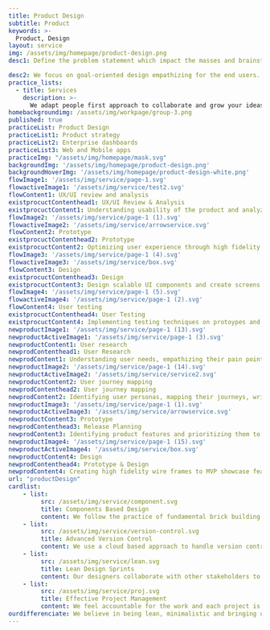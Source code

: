 ```yaml
---
title: Product Design
subtitle: Product
keywords: >-
  Product, Design
layout: service
img: /assets/img/homepage/product-design.png
desc1: Define the problem statement which impact the masses and brainstorm ideas to find a solution. Build a strong relationship between your application and its users.

desc2: We focus on goal-oriented design empathizing for the end users. We help you to design a simplified solution with a minimalist approach to provide a seamless customer experience and greater adoption.
practice_lists:
  - title: Services
    description: >-
      We adapt people first approach to collaborate and grow your ideas into human centered products or services.
homebackgroundimg: /assets/img/workpage/group-3.png
published: true
practiceList: Product Design
practiceList1: Product strategy
practiceList2: Enterprise dashboards
practiceList3: Web and Mobile apps
practiceImg: "/assets/img/homepage/mask.svg"
backgroundImg: '/assets/img/homepage/product-design.png'
backgroundHoverImg: '/assets/img/homepage/product-design-white.png'
flowImage1: '/assets/img/service/page-1.svg'
flowactiveImage1: '/assets/img/service/test2.svg'
flowContent1: UX/UI review and analysis
existprocuctContenthead1: UX/UI Review & Analysis
existprocuctContent1: Understanding usability of the product and analyzing the customer experience
flowImage2: '/assets/img/service/page-1 (1).svg'
flowactiveImage2: '/assets/img/service/arrowservice.svg'
flowContent2: Prototype
existprocuctContenthead2: Prototype
existprocuctContent2: Optimizing user experience through high fidelity wire-frame and validating the same with the customer
flowImage3: '/assets/img/service/page-1 (4).svg'
flowactiveImage3: '/assets/img/service/box.svg'
flowContent3: Design
existprocuctContenthead3: Design
existprocuctContent3: Design scalable UI components and create screens which showcases better usability and  experience
flowImage4: '/assets/img/service/page-1 (5).svg'
flowactiveImage4: '/assets/img/service/page-1 (2).svg'
flowContent4: User testing
existprocuctContenthead4: User Testing
existprocuctContent4: Implementing testing techniques on protoypes and live sites. Listening to the end users to iterate and design better
newproductImage1: '/assets/img/service/page-1 (13).svg'
newproductActiveImage1: '/assets/img/service/page-1 (3).svg'
newproductContent1: User research
newprodContenthead1: User Research
newprodContent1: Understanding user needs, empathizing their pain points, competitor analysis and bench marking features
newproductImage2: '/assets/img/service/page-1 (14).svg'
newproductActiveImage2: '/assets/img/service/service2.svg'
newproductContent2: User journey mapping
newprodContenthead2: User journey mapping
newprodContent2: Identifying user personas, mapping their journeys, writing user stories and use cases, keeping in mind scale and business complexities
newproductImage3: '/assets/img/service/page-1 (1).svg'
newproductActiveImage3: '/assets/img/service/arrowservice.svg'
newproductContent3: Prototype
newprodContenthead3: Release Planning
newprodContent3: Identifying product features and prioritizing them to define MVPs. Working with the developers and project managers to plan release cycles
newproductImage4: '/assets/img/service/page-1 (15).svg'
newproductActiveImage4: '/assets/img/service/box.svg'
newproductContent4: Design
newprodContenthead4: Prototype & Design
newprodContent4: Creating high fidelity wire frames to MVP showcase features. Get validation from customers and design to scale and launch
url: "productDesign"
cardlist: 
    - list:
         src: /assets/img/service/component.svg
         title: Components Based Design 
         content: We follow the practice of fundamental brick building to make hand-off to the developers becomes effortless
    - list:
         src: /assets/img/service/version-control.svg
         title: Advanced Version Control 
         content: We use a cloud based approach to handle version control for design artifacts to achieve fast and fluid with our design releases
    - list:
         src: /assets/img/service/lean.svg
         title: Lean Design Sprints 
         content: Our designers collaborate with other stakeholders to conduct effective sprint to identify and define the stages of product development.
    - list:
         src: /assets/img/service/proj.svg
         title: Effective Project Management
         content: We feel accountable for the work and each project is owned by one lead designer who ensures that quality is delivered.
ourdifferenciate: We believe in being lean, minimalistic and bringing out the usability of the product through our sprint sessions. Having worked with large enterprises for over 3+years makes it easier for us to understand the innovation driven scalable designs.          
---
```

